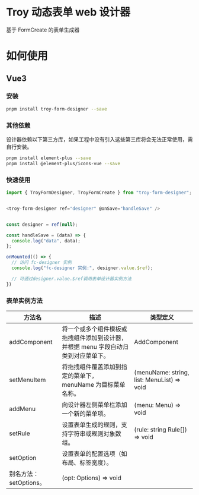 <!--
 * @Descripttion:
 * @version:
 * @Author: wangmin
 * @Date: 2025-04-27 15:03:16
 * @LastEditors: wangmin
 * @LastEditTime: 2025-05-13 14:57:03
-->

# Troy 动态表单 web 设计器

基于 FormCreate 的表单生成器

# 如何使用

## Vue3

### 安装

```bash
pnpm install troy-form-designer --save
```

### 其他依赖

设计器依赖以下第三方库，如果工程中没有引入这些第三库将会无法正常使用，需自行安装。

```bash
pnpm install element-plus --save
pnpm install @element-plus/icons-vue --save
```

### 快速使用

```js
import { TroyFormDesigner, TroyFormCreate } from "troy-form-designer";


<troy-form-designer ref="designer" @onSave="handleSave" />


const designer = ref(null);

const handleSave = (data) => {
  console.log("data", data);
};

onMounted(() => {
  // 访问 fc-designer 实例
  console.log("fc-designer 实例:", designer.value.$ref);

  // 可通过designer.value.$ref调用表单设计器实例方法
})

```

### 表单实例方法

| 方法名                 | 描述                                                                               | 类型定义                                   |
| ---------------------- | ---------------------------------------------------------------------------------- | ------------------------------------------ |
| addComponent           | 将一个或多个组件模板或拖拽组件添加到设计器，并根据 menu 字段自动归类到对应菜单下。 | AddComponent                               |
| setMenuItem            | 将拖拽组件覆盖添加到指定的菜单下，menuName 为目标菜单名称。                        | (menuName: string, list: MenuList) => void |
| addMenu                | 向设计器左侧菜单栏添加一个新的菜单项。                                             | (menu: Menu) => void                       |
| setRule                | 设置表单生成的规则，支持字符串或规则对象数组。                                     | (rule: string Rule[]) => void              |
| setOption              | 设置表单的配置选项（如布局、标签宽度）。                                           |
| 别名方法：setOptions。 | (opt: Options) => void                                                             |
